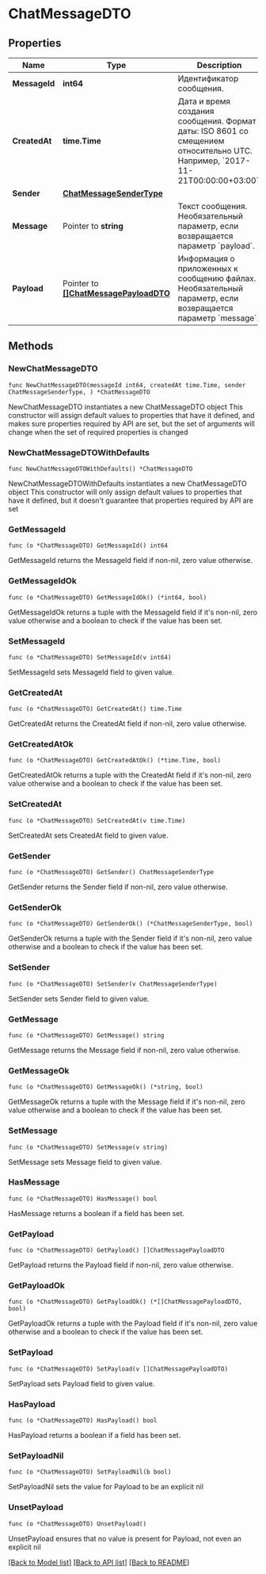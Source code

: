 # ChatMessageDTO

## Properties

Name | Type | Description | Notes
------------ | ------------- | ------------- | -------------
**MessageId** | **int64** | Идентификатор сообщения. | 
**CreatedAt** | **time.Time** | Дата и время создания сообщения.  Формат даты: ISO 8601 со смещением относительно UTC. Например, &#x60;2017-11-21T00:00:00+03:00&#x60;.  | 
**Sender** | [**ChatMessageSenderType**](ChatMessageSenderType.md) |  | 
**Message** | Pointer to **string** | Текст сообщения.  Необязательный параметр, если возвращается параметр &#x60;payload&#x60;.  | [optional] 
**Payload** | Pointer to [**[]ChatMessagePayloadDTO**](ChatMessagePayloadDTO.md) | Информация о приложенных к сообщению файлах.  Необязательный параметр, если возвращается параметр &#x60;message&#x60;.  | [optional] 

## Methods

### NewChatMessageDTO

`func NewChatMessageDTO(messageId int64, createdAt time.Time, sender ChatMessageSenderType, ) *ChatMessageDTO`

NewChatMessageDTO instantiates a new ChatMessageDTO object
This constructor will assign default values to properties that have it defined,
and makes sure properties required by API are set, but the set of arguments
will change when the set of required properties is changed

### NewChatMessageDTOWithDefaults

`func NewChatMessageDTOWithDefaults() *ChatMessageDTO`

NewChatMessageDTOWithDefaults instantiates a new ChatMessageDTO object
This constructor will only assign default values to properties that have it defined,
but it doesn't guarantee that properties required by API are set

### GetMessageId

`func (o *ChatMessageDTO) GetMessageId() int64`

GetMessageId returns the MessageId field if non-nil, zero value otherwise.

### GetMessageIdOk

`func (o *ChatMessageDTO) GetMessageIdOk() (*int64, bool)`

GetMessageIdOk returns a tuple with the MessageId field if it's non-nil, zero value otherwise
and a boolean to check if the value has been set.

### SetMessageId

`func (o *ChatMessageDTO) SetMessageId(v int64)`

SetMessageId sets MessageId field to given value.


### GetCreatedAt

`func (o *ChatMessageDTO) GetCreatedAt() time.Time`

GetCreatedAt returns the CreatedAt field if non-nil, zero value otherwise.

### GetCreatedAtOk

`func (o *ChatMessageDTO) GetCreatedAtOk() (*time.Time, bool)`

GetCreatedAtOk returns a tuple with the CreatedAt field if it's non-nil, zero value otherwise
and a boolean to check if the value has been set.

### SetCreatedAt

`func (o *ChatMessageDTO) SetCreatedAt(v time.Time)`

SetCreatedAt sets CreatedAt field to given value.


### GetSender

`func (o *ChatMessageDTO) GetSender() ChatMessageSenderType`

GetSender returns the Sender field if non-nil, zero value otherwise.

### GetSenderOk

`func (o *ChatMessageDTO) GetSenderOk() (*ChatMessageSenderType, bool)`

GetSenderOk returns a tuple with the Sender field if it's non-nil, zero value otherwise
and a boolean to check if the value has been set.

### SetSender

`func (o *ChatMessageDTO) SetSender(v ChatMessageSenderType)`

SetSender sets Sender field to given value.


### GetMessage

`func (o *ChatMessageDTO) GetMessage() string`

GetMessage returns the Message field if non-nil, zero value otherwise.

### GetMessageOk

`func (o *ChatMessageDTO) GetMessageOk() (*string, bool)`

GetMessageOk returns a tuple with the Message field if it's non-nil, zero value otherwise
and a boolean to check if the value has been set.

### SetMessage

`func (o *ChatMessageDTO) SetMessage(v string)`

SetMessage sets Message field to given value.

### HasMessage

`func (o *ChatMessageDTO) HasMessage() bool`

HasMessage returns a boolean if a field has been set.

### GetPayload

`func (o *ChatMessageDTO) GetPayload() []ChatMessagePayloadDTO`

GetPayload returns the Payload field if non-nil, zero value otherwise.

### GetPayloadOk

`func (o *ChatMessageDTO) GetPayloadOk() (*[]ChatMessagePayloadDTO, bool)`

GetPayloadOk returns a tuple with the Payload field if it's non-nil, zero value otherwise
and a boolean to check if the value has been set.

### SetPayload

`func (o *ChatMessageDTO) SetPayload(v []ChatMessagePayloadDTO)`

SetPayload sets Payload field to given value.

### HasPayload

`func (o *ChatMessageDTO) HasPayload() bool`

HasPayload returns a boolean if a field has been set.

### SetPayloadNil

`func (o *ChatMessageDTO) SetPayloadNil(b bool)`

 SetPayloadNil sets the value for Payload to be an explicit nil

### UnsetPayload
`func (o *ChatMessageDTO) UnsetPayload()`

UnsetPayload ensures that no value is present for Payload, not even an explicit nil

[[Back to Model list]](../README.md#documentation-for-models) [[Back to API list]](../README.md#documentation-for-api-endpoints) [[Back to README]](../README.md)


